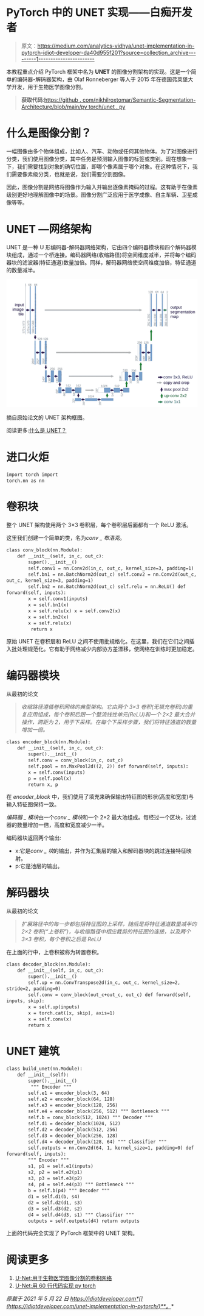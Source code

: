 # PyTorch 中的 UNET 实现——白痴开发者

> 原文：<https://medium.com/analytics-vidhya/unet-implementation-in-pytorch-idiot-developer-da40d955f201?source=collection_archive---------1----------------------->

本教程重点介绍 PyTorch 框架中名为 **UNET** 的图像分割架构的实现。这是一个简单的编码器-解码器架构，由 Olaf Ronneberger 等人于 2015 年在德国弗莱堡大学开发，用于生物医学图像分割。

> **获取代码**:[https://github . com/nikhilroxtomar/Semantic-Segmentation-Architecture/blob/main/py torch/unet . py](https://github.com/nikhilroxtomar/Semantic-Segmentation-Architecture/blob/main/PyTorch/unet.py)

# 什么是图像分割？

一幅图像由多个物体组成，比如人、汽车、动物或任何其他物体。为了对图像进行分类，我们使用图像分类，其中任务是预测输入图像的标签或类别。现在想象一下，我们需要找到对象的确切位置，即哪个像素属于哪个对象。在这种情况下，我们需要像素级分类，也就是说，我们需要分割图像。

因此，图像分割是网络将图像作为输入并输出逐像素掩码的过程。这有助于在像素级别更好地理解图像中的场景。图像分割广泛应用于医学成像、自主车辆、卫星成像等等。

# UNET —网络架构

UNET 是一种 U 形编码器-解码器网络架构，它由四个编码器模块和四个解码器模块组成，通过一个桥连接。编码器网络(收缩路径)将空间维度减半，并将每个编码器块的滤波器(特征通道)数量加倍。同样，解码器网络使空间维度加倍，特征通道的数量减半。

![](img/1fd00c6760631addffc2a2b42a952cfc.png)

摘自原始论文的 UNET 架构框图。

阅读更多:[什么是 UNET？](https://idiotdeveloper.com/what-is-unet/)

# 进口火炬

```
import torch import 
torch.nn as nn
```

# 卷积块

整个 UNET 架构使用两个 3×3 卷积层，每个卷积层后面都有一个 ReLU 激活。

这里我们创建一个简单的类，名为*conv _ 布洛克*。

```
class conv_block(nn.Module):
    def __init__(self, in_c, out_c):
        super().__init__()
        self.conv1 = nn.Conv2d(in_c, out_c, kernel_size=3, padding=1)
        self.bn1 = nn.BatchNorm2d(out_c) self.conv2 = nn.Conv2d(out_c, out_c, kernel_size=3, padding=1)
        self.bn2 = nn.BatchNorm2d(out_c) self.relu = nn.ReLU() def forward(self, inputs):
        x = self.conv1(inputs)
        x = self.bn1(x)
        x = self.relu(x) x = self.conv2(x)
        x = self.bn2(x)
        x = self.relu(x)
         return x
```

原始 UNET 在卷积层和 ReLU 之间不使用批规格化。在这里，我们在它们之间插入批处理规范化。它有助于网络减少内部协方差漂移，使网络在训练时更加稳定。

# 编码器模块

从最初的论文

> *收缩路径遵循卷积网络的典型架构。它由两个 3×3 卷积(无填充卷积)的重复应用组成，每个卷积后跟一个整流线性单元(ReLU)和一个 2×2 最大合并操作，跨距为 2，用于下采样。在每个下采样步骤，我们将特征通道的数量增加一倍。*

```
class encoder_block(nn.Module):
    def __init__(self, in_c, out_c):
        super().__init__()
        self.conv = conv_block(in_c, out_c)
        self.pool = nn.MaxPool2d((2, 2)) def forward(self, inputs):
        x = self.conv(inputs)
        p = self.pool(x)
        return x, p
```

在 *encoder_block* 中，我们使用了填充来确保输出特征图的形状(高度和宽度)与输入特征图保持一致。

*编码器 _ 模块*由一个*conv _ 模块*和一个 2×2 最大池组成。每经过一个区块，过滤器的数量增加一倍，高度和宽度减少一半。

编码器块返回两个输出:

*   x:它是*conv _ 块*的输出，并作为汇集层的输入和解码器块的跳过连接特征映射。
*   p:它是池层的输出。

# 解码器块

从最初的论文

> *扩展路径中的每一步都包括特征图的上采样，随后是将特征通道数量减半的 2×2 卷积(“上卷积”)，与收缩路径中相应裁剪的特征图的连接，以及两个 3×3 卷积，每个卷积之后是 ReLU*

在上面的行中，上卷积被称为转置卷积。

```
class decoder_block(nn.Module):
    def __init__(self, in_c, out_c):
        super().__init__()
        self.up = nn.ConvTranspose2d(in_c, out_c, kernel_size=2, stride=2, padding=0)
        self.conv = conv_block(out_c+out_c, out_c) def forward(self, inputs, skip):
        x = self.up(inputs)
        x = torch.cat([x, skip], axis=1)
        x = self.conv(x)
        return x
```

# UNET 建筑

```
class build_unet(nn.Module):
    def __init__(self):
        super().__init__()
         """ Encoder """
        self.e1 = encoder_block(3, 64)
        self.e2 = encoder_block(64, 128)
        self.e3 = encoder_block(128, 256)
        self.e4 = encoder_block(256, 512) """ Bottleneck """
        self.b = conv_block(512, 1024) """ Decoder """
        self.d1 = decoder_block(1024, 512)
        self.d2 = decoder_block(512, 256)
        self.d3 = decoder_block(256, 128)
        self.d4 = decoder_block(128, 64) """ Classifier """
        self.outputs = nn.Conv2d(64, 1, kernel_size=1, padding=0) def forward(self, inputs):
        """ Encoder """
        s1, p1 = self.e1(inputs)
        s2, p2 = self.e2(p1)
        s3, p3 = self.e3(p2)
        s4, p4 = self.e4(p3) """ Bottleneck """
        b = self.b(p4) """ Decoder """
        d1 = self.d1(b, s4)
        d2 = self.d2(d1, s3)
        d3 = self.d3(d2, s2)
        d4 = self.d4(d3, s1) """ Classifier """
        outputs = self.outputs(d4) return outputs
```

上面的代码完全实现了 PyTorch 框架中的 UNET 架构。

# 阅读更多

1.  [U-Net:用于生物医学图像分割的卷积网络](https://arxiv.org/pdf/1505.04597.pdf)
2.  [U-Net:用 60 行代码实现 py torch](https://amaarora.github.io/2020/09/13/unet.html)

*原载于 2021 年 5 月 22 日 https://idiotdeveloper.com*[](https://idiotdeveloper.com/unet-implementation-in-pytorch/)**。**